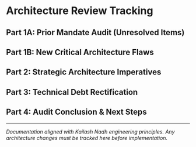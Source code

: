 # Architecture Review Tracking

## Part 1A: Prior Mandate Audit (Unresolved Items)

## Part 1B: New Critical Architecture Flaws

## Part 2: Strategic Architecture Imperatives

## Part 3: Technical Debt Rectification

## Part 4: Audit Conclusion & Next Steps


---
*Documentation aligned with Kailash Nadh engineering principles. Any architecture changes must be tracked here before implementation.*